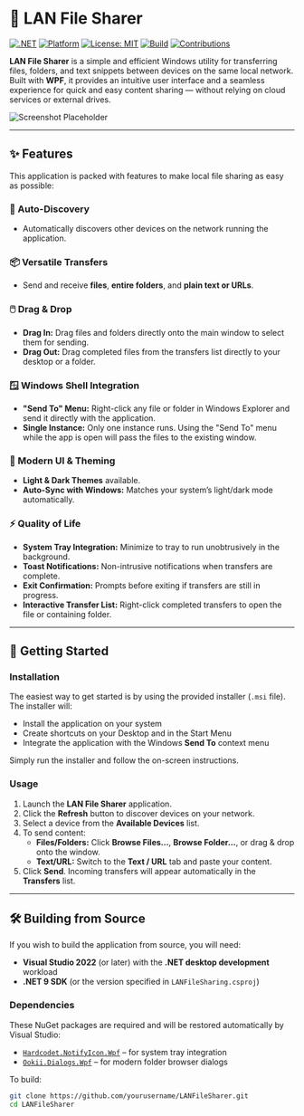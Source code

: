 # 📂 LAN File Sharer

[![.NET](https://img.shields.io/badge/.NET-9-blueviolet?logo=dotnet)](https://dotnet.microsoft.com/)
[![Platform](https://img.shields.io/badge/Platform-Windows-blue?logo=windows)](https://www.microsoft.com/windows)
[![License: MIT](https://img.shields.io/badge/License-MIT-green.svg)](LICENSE)
[![Build](https://img.shields.io/badge/Build-Passing-brightgreen)](#)
[![Contributions](https://img.shields.io/badge/Contributions-Welcome-orange)](#)

**LAN File Sharer** is a simple and efficient Windows utility for transferring files, folders, and text snippets between devices on the same local network.  
Built with **WPF**, it provides an intuitive user interface and a seamless experience for quick and easy content sharing — without relying on cloud services or external drives.

![Screenshot Placeholder](./assets/screenshot.png)  

---

## ✨ Features

This application is packed with features to make local file sharing as easy as possible:

### 🔎 Auto-Discovery
- Automatically discovers other devices on the network running the application.

### 📦 Versatile Transfers
- Send and receive **files**, **entire folders**, and **plain text or URLs**.

### 🖱️ Drag & Drop
- **Drag In:** Drag files and folders directly onto the main window to select them for sending.  
- **Drag Out:** Drag completed files from the transfers list directly to your desktop or a folder.

### 🪟 Windows Shell Integration
- **"Send To" Menu:** Right-click any file or folder in Windows Explorer and send it directly with the application.  
- **Single Instance:** Only one instance runs. Using the "Send To" menu while the app is open will pass the files to the existing window.

### 🎨 Modern UI & Theming
- **Light & Dark Themes** available.  
- **Auto-Sync with Windows:** Matches your system’s light/dark mode automatically.

### ⚡ Quality of Life
- **System Tray Integration:** Minimize to tray to run unobtrusively in the background.  
- **Toast Notifications:** Non-intrusive notifications when transfers are complete.  
- **Exit Confirmation:** Prompts before exiting if transfers are still in progress.  
- **Interactive Transfer List:** Right-click completed transfers to open the file or containing folder.

---

## 🚀 Getting Started

### Installation
The easiest way to get started is by using the provided installer (`.msi` file). The installer will:

- Install the application on your system  
- Create shortcuts on your Desktop and in the Start Menu  
- Integrate the application with the Windows **Send To** context menu  

Simply run the installer and follow the on-screen instructions.

### Usage
1. Launch the **LAN File Sharer** application.  
2. Click the **Refresh** button to discover devices on your network.  
3. Select a device from the **Available Devices** list.  
4. To send content:
   - **Files/Folders:** Click **Browse Files...**, **Browse Folder...**, or drag & drop onto the window.  
   - **Text/URL:** Switch to the **Text / URL** tab and paste your content.  
5. Click **Send**. Incoming transfers will appear automatically in the **Transfers** list.

---

## 🛠️ Building from Source

If you wish to build the application from source, you will need:

- **Visual Studio 2022** (or later) with the **.NET desktop development** workload  
- **.NET 9 SDK** (or the version specified in `LANFileSharing.csproj`)

### Dependencies
These NuGet packages are required and will be restored automatically by Visual Studio:

- [`Hardcodet.NotifyIcon.Wpf`](https://www.nuget.org/packages/Hardcodet.NotifyIcon.Wpf) – for system tray integration  
- [`Ookii.Dialogs.Wpf`](https://www.nuget.org/packages/Ookii.Dialogs.Wpf) – for modern folder browser dialogs  

To build:  
```bash
git clone https://github.com/yourusername/LANFileSharer.git
cd LANFileSharer